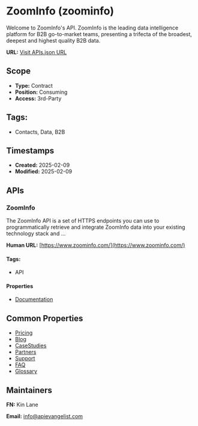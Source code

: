 # ZoomInfo (zoominfo)
Welcome to ZoomInfo's API. ZoomInfo is the leading data intelligence platform for B2B go-to-market teams, presenting a trifecta of the broadest, deepest and highest quality B2B data.

**URL:** [Visit APIs.json URL](https://raw.githubusercontent.com/api-evangelist/zoominfo/refs/heads/main/apis.yml)

## Scope

- **Type:** Contract 
- **Position:** Consuming 
- **Access:** 3rd-Party 

## Tags:

 - Contacts, Data, B2B

## Timestamps

- **Created:** 2025-02-09 
- **Modified:** 2025-02-09 

## APIs

### ZoomInfo
The ZoomInfo API is a set of HTTPS endpoints you can use to programmatically retrieve and integrate ZoomInfo data into your existing technology stack and ...

**Human URL:** [https://www.zoominfo.com/](https://www.zoominfo.com/)


#### Tags:

 - API

#### Properties

- [Documentation](https://www.zoominfo.com/solutions/data-as-a-service/enterprise-api)

## Common Properties

- [Pricing](https://www.zoominfo.com/pricing)
- [Blog](https://pipeline.zoominfo.com/)
- [CaseStudies](https://www.zoominfo.com/about/case-studies)
- [Partners](https://www.zoominfo.com/partner)
- [Support](https://www.zoominfo.com/about/help-center)
- [FAQ](https://www.zoominfo.com/faqs/business)
- [Glossary](https://pipeline.zoominfo.com/glossary)

## Maintainers

**FN:** Kin Lane

**Email:** info@apievangelist.com

